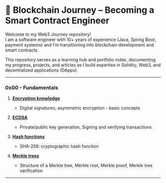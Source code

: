 # 🚀 Blockchain Journey – Becoming a Smart Contract Engineer

Welcome to my Web3 Journey repository!  
I am a software engineer with 10+ years of experience (Java, Spring Boot, payment systems) and I’m transitioning into blockchain development and smart contracts.

This repository serves as a learning hub and portfolio index, documenting my progress, projects, and articles as I build expertise in Solidity, Web3, and decentralized applications (DApps).

---

### 0x00 - Fundamentals

1. **[Encryption knowledge](00-fundamentals/01-encryption.md)** 
    - Digital signatures, asymmetric encryption - basic concepts

2. **[ECDSA](00-fundamentals/02-ecdsa.md)**
     - Private/public key generation, Signing and verifying transactions

3. **[Hash functions](00-fundamentals/03-hash_function.md)**
    - SHA-256: cryptographic hash function

4. **[Merkle trees](00-fundamentals/04-merkle_tree.md)**
    - Structure of a Merkle tree, Merkle root, Merkle proof, Merkle tree verification
---


